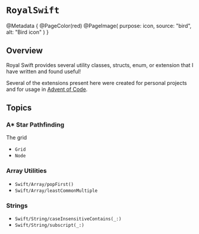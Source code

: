 # ``RoyalSwift``

@Metadata {
    @PageColor(red)
    @PageImage(
        purpose: icon,
        source: "bird",
        alt: "Bird icon"
    )
}

## Overview

Royal Swift provides several utility classes, structs, enum, or extension that I have written and found useful!

Several of the extensions present here were created for personal projects and for usage in [Advent of Code](https://adventofcode.com).

## Topics

### A* Star Pathfinding

The grid

- ``Grid``
- ``Node``

### Array Utilities
- ``Swift/Array/popFirst()``
- ``Swift/Array/leastCommonMultiple``

### Strings
- ``Swift/String/caseInsensitiveContains(_:)``
- ``Swift/String/subscript(_:)``
